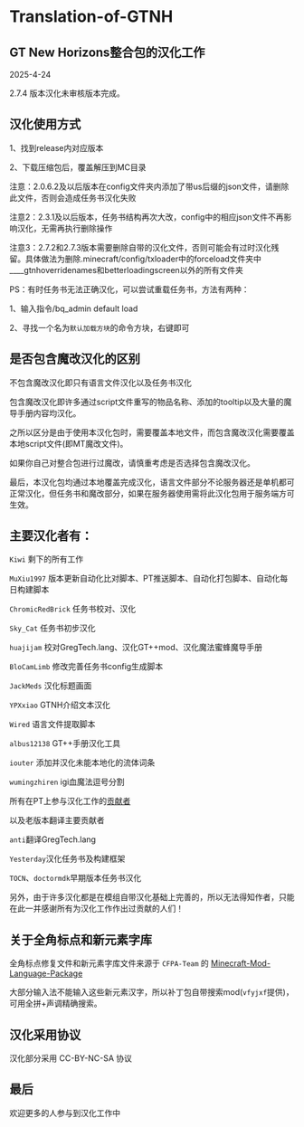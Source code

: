 # Translation-of-GTNH

## GT New Horizons整合包的汉化工作

2025-4-24

2.7.4 版本汉化未审核版本完成。

## 汉化使用方式
1、找到release内对应版本

2、下载压缩包后，覆盖解压到MC目录

注意：2.0.6.2及以后版本在config文件夹内添加了带us后缀的json文件，请删除此文件，否则会造成任务书汉化失败

注意2：2.3.1及以后版本，任务书结构再次大改，config中的相应json文件不再影响汉化，无需再执行删除操作

注意3：2.7.2和2.7.3版本需要删除自带的汉化文件，否则可能会有过时汉化残留。具体做法为删除.minecraft/config/txloader中的forceload文件夹中____gtnhoverridenames和betterloadingscreen以外的所有文件夹

PS：有时任务书无法正确汉化，可以尝试重载任务书，方法有两种：

1、输入指令/bq_admin default load

2、寻找一个名为`默认加载方块`的命令方块，右键即可

## 是否包含魔改汉化的区别
不包含魔改汉化即只有语言文件汉化以及任务书汉化

包含魔改汉化即许多通过script文件重写的物品名称、添加的tooltip以及大量的魔导手册内容均汉化。

之所以区分是由于使用本汉化包时，需要覆盖本地文件，而包含魔改汉化需要覆盖本地script文件(即MT魔改文件)。

如果你自己对整合包进行过魔改，请慎重考虑是否选择包含魔改汉化。

最后，本汉化包均通过本地覆盖完成汉化，语言文件部分不论服务器还是单机都可正常汉化，但任务书和魔改部分，如果在服务器使用需将此汉化包用于服务端方可生效。

## 主要汉化者有：

`Kiwi` 剩下的所有工作

`MuXiu1997` 版本更新自动化比对脚本、PT推送脚本、自动化打包脚本、自动化每日构建脚本

`ChromicRedBrick` 任务书校对、汉化

`Sky_Cat` 任务书初步汉化

`huajijam` 校对GregTech.lang、汉化GT++mod、汉化魔法蜜蜂魔导手册

`BloCamLimb` 修改完善任务书config生成脚本

`JackMeds` 汉化标题画面

`YPXxiao` GTNH介绍文本汉化

`Wired` 语言文件提取脚本

`albus12138` GT++手册汉化工具

`iouter` 添加并汉化未能本地化的流体词条

`wumingzhiren` igi血魔法逗号分割


所有在PT上参与汉化工作的[贡献者](https://paratranz.cn/projects/4964/members)


以及老版本翻译主要贡献者

`anti`翻译GregTech.lang

`Yesterday`汉化任务书及构建框架

`TOCN`、`doctormdk`早期版本任务书汉化

另外，由于许多汉化都是在模组自带汉化基础上完善的，所以无法得知作者，只能在此一并感谢所有为汉化工作作出过贡献的人们！

## 关于全角标点和新元素字库

全角标点修复文件和新元素字库文件来源于 `CFPA-Team` 的 [Minecraft-Mod-Language-Package](https://github.com/CFPAOrg/Minecraft-Mod-Language-Package)

大部分输入法不能输入这些新元素汉字，所以补丁包自带搜索mod(`vfyjxf`提供)，可用全拼+声调精确搜索。

## 汉化采用协议

汉化部分采用 CC-BY-NC-SA 协议

## 最后

欢迎更多的人参与到汉化工作中
